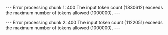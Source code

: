 

--- Error processing chunk 1: 400 The input token count (1830612) exceeds the maximum number of tokens allowed (1000000). ---



--- Error processing chunk 2: 400 The input token count (1122051) exceeds the maximum number of tokens allowed (1000000). ---

